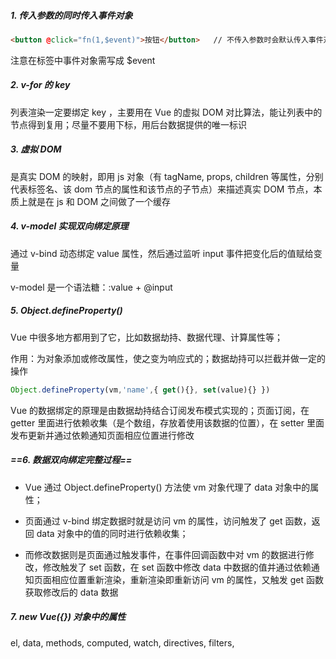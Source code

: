 ##### 1. 传入参数的同时传入事件对象

```html
<button @click="fn(1,$event)">按钮</button>	// 不传入参数时会默认传入事件对象
```

注意在标签中事件对象需写成 $event 

##### 2. v-for 的 key

列表渲染一定要绑定 key ，主要用在 Vue 的虚拟 DOM 对比算法，能让列表中的节点得到复用；尽量不要用下标，用后台数据提供的唯一标识

##### 3. 虚拟 DOM

是真实 DOM 的映射，即用 js 对象（有 tagName, props, children 等属性，分别代表标签名、该 dom 节点的属性和该节点的子节点）来描述真实 DOM 节点，本质上就是在 js 和 DOM 之间做了一个缓存

##### 4. v-model 实现双向绑定原理

通过 v-bind 动态绑定 value 属性，然后通过监听 input 事件把变化后的值赋给变量

v-model 是一个语法糖：:value + @input 

##### 5. Object.defineProperty()

Vue 中很多地方都用到了它，比如数据劫持、数据代理、计算属性等；

作用：为对象添加或修改属性，使之变为响应式的；数据劫持可以拦截并做一定的操作

```js
Object.defineProperty(vm,'name',{ get(){}, set(value){} })
```

Vue 的数据绑定的原理是由数据劫持结合订阅发布模式实现的；页面订阅，在 getter 里面进行依赖收集（是个数组，存放着使用该数据的位置），在 setter 里面发布更新并通过依赖通知页面相应位置进行修改

##### ==6. 数据双向绑定完整过程==

- Vue 通过 Object.defineProperty() 方法使 vm 对象代理了 data 对象中的属性；

- 页面通过 v-bind 绑定数据时就是访问 vm 的属性，访问触发了 get 函数，返回 data 对象中的值的同时进行依赖收集；

- 而修改数据则是页面通过触发事件，在事件回调函数中对 vm 的数据进行修改，修改触发了 set 函数，在 set 函数中修改 data 中数据的值并通过依赖通知页面相应位置重新渲染，重新渲染即重新访问 vm 的属性，又触发 get 函数获取修改后的 data 数据

##### 7. new Vue({}) 对象中的属性

el, data, methods, computed, watch, directives, filters, 

